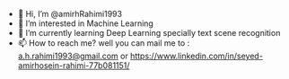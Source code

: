 - 👋 Hi, I’m @amirhRahimi1993
- 👀 I’m interested in Machine Learning
- 🌱 I’m currently learning Deep Learning specially text scene recognition
- 📫 How to reach me? well you can mail me to : a.h.rahimi1993@gmail.com or https://www.linkedin.com/in/seyed-amirhosein-rahimi-77b081151/

<!---
amirhRahimi1993/amirhRahimi1993 is a ✨ special ✨ repository because its `README.md` (this file) appears on your GitHub profile.
You can click the Preview link to take a look at your changes.
--->
